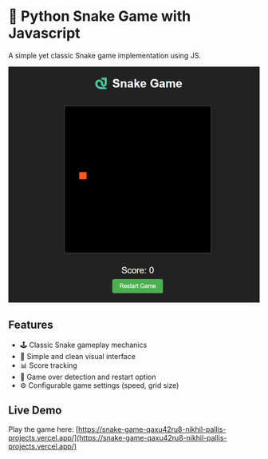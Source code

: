 # 🐍 Python Snake Game with Javascript

A simple yet classic Snake game implementation using JS. 

[![Snake Game Screenshot](snake-game-screenshot.png)](https://snake-game-qaxu42ru8-nikhil-pallis-projects.vercel.app/)

## Features

- 🕹️ Classic Snake gameplay mechanics
- 🎨 Simple and clean visual interface
- 📊 Score tracking
- 🔄 Game over detection and restart option
- ⚙️ Configurable game settings (speed, grid size)

## Live Demo

Play the game here: [https://snake-game-qaxu42ru8-nikhil-pallis-projects.vercel.app/](https://snake-game-qaxu42ru8-nikhil-pallis-projects.vercel.app/)
